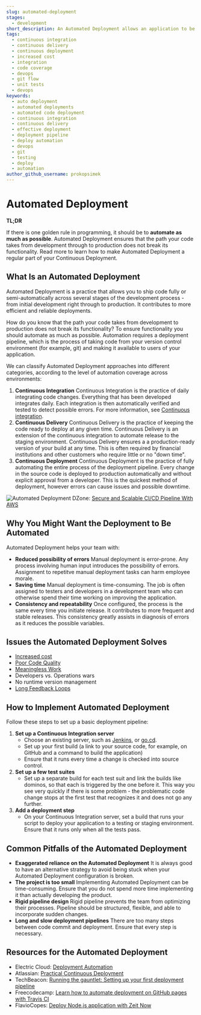 ```yaml
---
slug: automated-deployment
stages:
  - development
short_description: An Automated Deployment allows an application to be deployed across various stages of the development process. It minimizes the need for manual intervention.
tags:
  - continuous integration
  - continuous delivery
  - continuous deployment
  - increased cost
  - integration
  - code coverage
  - devops
  - git flow
  - unit tests
  - devops
keywords:
  - auto deployment
  - automated deployments
  - automated code deployment
  - continuous integration
  - continuous delivery
  - effective deployment
  - deployment pipeline
  - deploy automation
  - devops
  - git
  - testing
  - deploy
  - automation
author_github_username: prokopsimek
---
```


# Automated Deployment

**TL;DR**

If there is one golden rule in programming, it should be to **automate as much as possible**. Automated Deployment ensures that the path your code takes from development through to production does not break its functionality. Read more to learn how to make Automated Deployment a regular part of your Continuous Deployment.

## What Is an Automated Deployment

Automated Deployment is a practice that allows you to ship code fully or semi-automatically across several stages of the development process - from initial development right through to production. It contributes to more efficient and reliable deployments.

How do you know that the path your code takes from development to production does not break its functionality? To ensure functionality you should automate as much as possible. Automation requires a deployment pipeline, which is the process of taking code from your version control environment (for example, git) and making it available to users of your application.

We can classify Automated Deployment approaches into different categories, according to the level of automation coverage across environments:

1. **Continuous Integration**
   Continuous Integration is the practice of daily integrating code changes. Everything that has been developed integrates daily. Each integration is then automatically verified and tested to detect possible errors.
   For more information, see [Continuous integration](/practices/continuous-integration).
2. **Continuous Delivery**
   Continuous Delivery is the practice of keeping the code ready to deploy at any given time. Continuous Delivery is an extension of the continuous integration to automate release to the staging environment. Continuous Delivery ensures a a production-ready version of your build at any time. This is often required by financial institutions and other customers who require little or no "down time".
3. **Continuous Deployment**
   Continuous Deployment is the practice of fully automating the entire process of the deployment pipeline. Every change in the source code is deployed to production automatically and without explicit approval from a developer. This is the quickest method of deployment, however errors can cause issues and possible downtime.

![Automated Deployment](/files/automated_deployment.png)
DZone: [Secure and Scalable CI/CD Pipeline With AWS](https://dzone.com/articles/secure-and-scalable-cicd-pipeline-with-aws)

## Why You Might Want the Deployment to Be Automated

Automated Deployment helps your team with:

- **Reduced possibility of errors**
  Manual deployment is error-prone. Any process involving human input introduces the possibility of errors. Assignment to repetitve manual deployment tasks can harm employee morale.
- **Saving time**
  Manual deployment is time-consuming. The job is often assigned to testers and developers in a development team who can otherwise spend their time working on improving the application.
- **Consistency and repeatability**
  Once configured, the process is the same every time you initiate release. It contributes to more frequent and stable releases. This consistency greatly assists in diagnosis of errors as it reduces the possible variables.

## Issues the Automated Deployment Solves

- [Increased cost](/problems/increased-cost)
- [Poor Code Quality](/problems/poor-code-quality)
- [Meaningless Work](/problems/meaningless-work)
- Developers vs. Operations wars
- No runtime version management
- [Long Feedback Loops](/problems/long-feedback-loops)

## How to Implement Automated Deployment

Follow these steps to set up a basic deployment pipeline:

1. **Set up a Continuous Integration server**
   - Choose an existing server, such as [Jenkins](https://jenkins.io/), or [go.cd](https://www.gocd.org/).
   - Set up your first build (a link to your source code, for example, on GitHub and a command to build the application)
   - Ensure that it runs every time a change is checked into source control.
2. **Set up a few test suites**
   - Set up a separate build for each test suit and link the builds like dominos, so that each is triggered by the one before it. This way you see very quickly if there is some problem - the problematic code change stops at the first test that recognizes it and does not go any further.
3. **Add a deployment step**
   - On your Continuous Integration server, set a build that runs your script to deploy your application to a testing or staging environment. Ensure that it runs only when all the tests pass.

## Common Pitfalls of the Automated Deployment

- **Exaggerated reliance on the Automated Deployment**
   It is always good to have an alternative strategy to avoid being stuck when your Automated Deployment configuration is broken.
- **The project is too small**
   Implementing Automated Deployment can be time-consuming. Ensure that you do not spend more time implementing it than actually developing the product.
- **Rigid pipeline design**
   Rigid pipeline prevents the team from optimizing their processes. Pipeline should be structured, flexible, and able to incorporate sudden changes.
- **Long and slow deployment pipelines**
   There are too many steps between code commit and deployment. Ensure that every step is necessary.

## Resources for the Automated Deployment

- Electric Cloud: [Deployment Automation](http://electric-cloud.com/wiki/display/releasemanagement/Deployment+Automation)
- Atlassian: [Practical Continuous Deployment](https://www.atlassian.com/blog/continuous-delivery/practical-continuous-deployment)
- TechBeacon: [Running the gauntlet: Setting up your first deployment pipeline](https://techbeacon.com/app-dev-testing/running-gauntlet-setting-your-first-deployment-pipeline)
- Freecodecamp: [Learn how to automate deployment on GitHub pages with Travis CI](https://www.freecodecamp.org/news/learn-how-to-automate-deployment-on-github-pages-with-travis-ci/)
- FlavioCopes: [Deploy Node.js application with Zeit Now](https://flaviocopes.com/zeit-now/)
